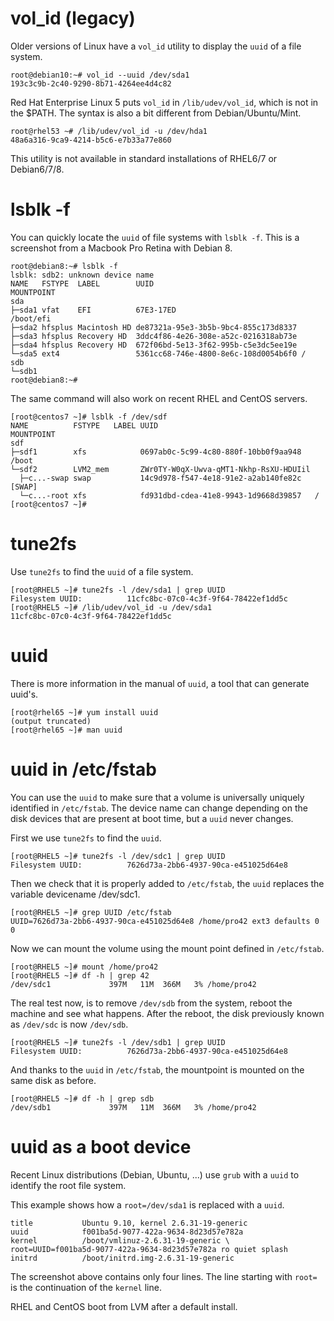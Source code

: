 # vol_id (legacy)

Older versions of Linux have a `vol_id` utility to display
the `uuid` of a file system.

    root@debian10:~# vol_id --uuid /dev/sda1
    193c3c9b-2c40-9290-8b71-4264ee4d4c82

Red Hat Enterprise Linux 5 puts `vol_id` in `/lib/udev/vol_id`, which is
not in the \$PATH. The syntax is also a bit different from
Debian/Ubuntu/Mint.

    root@rhel53 ~# /lib/udev/vol_id -u /dev/hda1
    48a6a316-9ca9-4214-b5c6-e7b33a77e860

This utility is not available in standard installations of RHEL6/7 or
Debian6/7/8.

# lsblk -f

You can quickly locate the `uuid` of file systems with `lsblk -f`. This
is a screenshot from a Macbook Pro Retina with Debian 8.

    root@debian8:~# lsblk -f
    lsblk: sdb2: unknown device name
    NAME   FSTYPE  LABEL        UUID                                 MOUNTPOINT
    sda
    ├─sda1 vfat    EFI          67E3-17ED                            /boot/efi
    ├─sda2 hfsplus Macintosh HD de87321a-95e3-3b5b-9bc4-855c173d8337
    ├─sda3 hfsplus Recovery HD  3ddc4f86-4e26-308e-a52c-0216318ab73e
    ├─sda4 hfsplus Recovery HD  672f06bd-5e13-3f62-995b-c5e3dc5ee19e
    └─sda5 ext4                 5361cc68-746e-4800-8e6c-108d0054b6f0 /
    sdb
    └─sdb1
    root@debian8:~#

The same command will also work on recent RHEL and CentOS servers.

    [root@centos7 ~]# lsblk -f /dev/sdf
    NAME          FSTYPE   LABEL UUID                                   MOUNTPOINT
    sdf
    ├─sdf1        xfs            0697ab0c-5c99-4c80-880f-10bb0f9aa948   /boot
    └─sdf2        LVM2_mem       ZWr0TY-W0qX-Uwva-qMT1-Nkhp-RsXU-HDUIil
      ├─c...-swap swap           14c9d978-f547-4e18-91e2-a2ab140fe82c   [SWAP]
      └─c...-root xfs            fd931dbd-cdea-41e8-9943-1d9668d39857   /
    [root@centos7 ~]#

# tune2fs

Use `tune2fs` to find the `uuid` of a file system.

    [root@RHEL5 ~]# tune2fs -l /dev/sda1 | grep UUID
    Filesystem UUID:          11cfc8bc-07c0-4c3f-9f64-78422ef1dd5c
    [root@RHEL5 ~]# /lib/udev/vol_id -u /dev/sda1
    11cfc8bc-07c0-4c3f-9f64-78422ef1dd5c

# uuid

There is more information in the manual of `uuid`, a tool that can
generate uuid\'s.

    [root@rhel65 ~]# yum install uuid
    (output truncated)
    [root@rhel65 ~]# man uuid

# uuid in /etc/fstab

You can use the `uuid` to make sure that a volume is universally
uniquely identified in `/etc/fstab`. The device name can change
depending on the disk devices that are present at boot time, but a
`uuid` never changes.

First we use `tune2fs` to find the `uuid`.

    [root@RHEL5 ~]# tune2fs -l /dev/sdc1 | grep UUID
    Filesystem UUID:          7626d73a-2bb6-4937-90ca-e451025d64e8

Then we check that it is properly added to `/etc/fstab`,
the `uuid` replaces the variable devicename /dev/sdc1.

    [root@RHEL5 ~]# grep UUID /etc/fstab 
    UUID=7626d73a-2bb6-4937-90ca-e451025d64e8 /home/pro42 ext3 defaults 0 0

Now we can mount the volume using the mount point defined in
`/etc/fstab`.

    [root@RHEL5 ~]# mount /home/pro42
    [root@RHEL5 ~]# df -h | grep 42
    /dev/sdc1             397M   11M  366M   3% /home/pro42

The real test now, is to remove `/dev/sdb` from the
system, reboot the machine and see what happens. After the reboot, the
disk previously known as `/dev/sdc` is now `/dev/sdb`.

    [root@RHEL5 ~]# tune2fs -l /dev/sdb1 | grep UUID
    Filesystem UUID:          7626d73a-2bb6-4937-90ca-e451025d64e8

And thanks to the `uuid` in `/etc/fstab`, the mountpoint is mounted on
the same disk as before.

    [root@RHEL5 ~]# df -h | grep sdb
    /dev/sdb1             397M   11M  366M   3% /home/pro42

# uuid as a boot device

Recent Linux distributions (Debian, Ubuntu, \...) use `grub` with a
`uuid` to identify the root file system.

This example shows how a `root=/dev/sda1` is replaced with a `uuid`.

    title           Ubuntu 9.10, kernel 2.6.31-19-generic
    uuid            f001ba5d-9077-422a-9634-8d23d57e782a
    kernel          /boot/vmlinuz-2.6.31-19-generic \
    root=UUID=f001ba5d-9077-422a-9634-8d23d57e782a ro quiet splash 
    initrd          /boot/initrd.img-2.6.31-19-generic

The screenshot above contains only four lines. The line starting with
`root=` is the continuation of the `kernel` line.

RHEL and CentOS boot from LVM after a default install.
